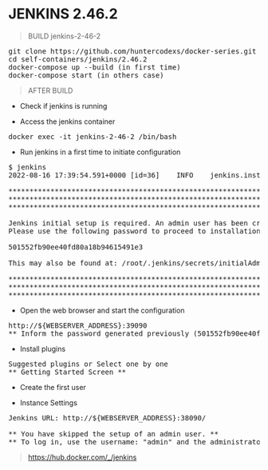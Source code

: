 # JENKINS 2.46.2

> BUILD jenkins-2-46-2

<pre>
git clone https://github.com/huntercodexs/docker-series.git .
cd self-containers/jenkins/2.46.2
docker-compose up --build (in first time)
docker-compose start (in others case)
</pre>

> AFTER BUILD

- Check if jenkins is running

- Access the jenkins container

<pre>
docker exec -it jenkins-2-46-2 /bin/bash
</pre>

- Run jenkins in a first time to initiate configuration

<pre>
$ jenkins
2022-08-16 17:39:54.591+0000 [id=36]	INFO	jenkins.install.SetupWizard#init: 

*************************************************************
*************************************************************
*************************************************************

Jenkins initial setup is required. An admin user has been created and a password generated.
Please use the following password to proceed to installation:

501552fb90ee40fd80a18b94615491e3

This may also be found at: /root/.jenkins/secrets/initialAdminPassword

*************************************************************
*************************************************************
*************************************************************
</pre>

- Open the web browser and start the configuration

<pre>
http://${WEBSERVER_ADDRESS}:39090
** Inform the password generated previously (501552fb90ee40fd80a18b94615491e3) **
</pre>

- Install plugins

<pre>
Suggested plugins or Select one by one
** Getting Started Screen **
</pre>

- Create the first user

- Instance Settings

<pre>
Jenkins URL: http://${WEBSERVER_ADDRESS}:38090/

** You have skipped the setup of an admin user. **
** To log in, use the username: "admin" and the administrator password you used to access the setup wizard. **
</pre>

> https://hub.docker.com/_/jenkins

